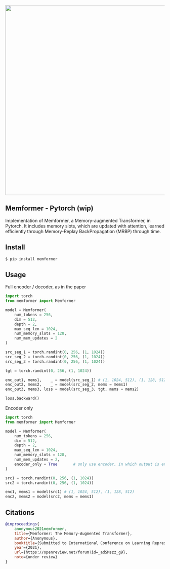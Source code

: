 <img src="./memformer.png" width="600px"></img>

## Memformer - Pytorch (wip)

Implementation of Memformer, a Memory-augmented Transformer, in Pytorch. It includes memory slots, which are updated with attention, learned efficiently through Memory-Replay BackPropagation (MRBP) through time.

## Install

```bash
$ pip install memformer
```

## Usage

Full encoder / decoder, as in the paper

```python
import torch
from memformer import Memformer

model = Memformer(
    num_tokens = 256,
    dim = 512,
    depth = 2,
    max_seq_len = 1024,
    num_memory_slots = 128,
    num_mem_updates = 2
)

src_seg_1 = torch.randint(0, 256, (1, 1024))
src_seg_2 = torch.randint(0, 256, (1, 1024))
src_seg_3 = torch.randint(0, 256, (1, 1024))

tgt = torch.randint(0, 256, (1, 1024))

enc_out1, mems1,    _ = model(src_seg_1) # (1, 1024, 512), (1, 128, 512), _
enc_out2, mems2,    _ = model(src_seg_2, mems = mems1)
enc_out3, mems3, loss = model(src_seg_3, tgt, mems = mems2)

loss.backward()
```

Encoder only

```python
import torch
from memformer import Memformer

model = Memformer(
    num_tokens = 256,
    dim = 512,
    depth = 2,
    max_seq_len = 1024,
    num_memory_slots = 128,
    num_mem_updates = 2,
    encoder_only = True       # only use encoder, in which output is encoded output
)

src1 = torch.randint(0, 256, (1, 1024))
src2 = torch.randint(0, 256, (1, 1024))

enc1, mems1 = model(src1) # (1, 1024, 512), (1, 128, 512)
enc2, mems2 = model(src2, mems = mems1)
```

## Citations

```bibtex
@inproceedings{
    anonymous2021memformer,
    title={Memformer: The Memory-Augmented Transformer},
    author={Anonymous},
    booktitle={Submitted to International Conference on Learning Representations},
    year={2021},
    url={https://openreview.net/forum?id=_adSMszz_g9},
    note={under review}
}
```
